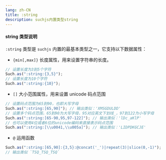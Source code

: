 ```yaml
---
lang: zh-CN
title: :string
description: suchjs内置类型string
---
```


#### string 类型说明

`:string` 类型是 `suchjs` 内置的最基本类型之一，它支持以下数据属性：

- `{min[,max]}` 长度属性，用来设置字符串的长度。

```javascript
// 设置长度为3到5个字符
Such.as(":string:{3,5}");
// 设置长度为10个字符
Such.as(":string:{10}");
```

- `[]` 大小范围属性，用来设置 unicode 码点范围

```javascript
// 设置码点范围为65到90，也即大写字母
Such.as(":string:[65,90]"); // 输出类似：'XMSGDULDD'
// 设置多个码点范围，65到90为大写字母，95对应英文下划线_，97到122为小写字母
Such.as(":string:[65-90,95,97-122]"); // 输出类似：'lDc_aKlP'
// 也可以使用4位或者6位的unicode编码来直接表示码点范围
Such.as(":string:[\\u0041,\\u005a]"); // 输出类似：'LIDPDKGCJE'
```

- `@` 运用函数

```javascript
Such.as(":string:[65,90]:{3,5}:@concat('_')|repeat(3)|slice(0,-1)"); 
// 输出类似 `TSQ_TSQ_TSQ`
```
